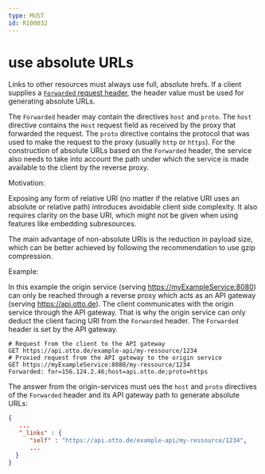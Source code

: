 ```yaml
---
type: MUST
id: R100032
---
```


# use absolute URLs

Links to other resources must always use full, absolute hrefs. If a client supplies
a [`Forwarded` request header](@guidelines/R000044), the
header value must be used for generating absolute URLs.

The `Forwarded` header may contain the directives `host` and `proto`. The `host` directive contains the `Host` request
field as received by the proxy that forwarded the request.
The `proto` directive contains the protocol that was used to make the request to the proxy (usually `http` or `https`).
For the construction of absolute URLs based on the `Forwarded` header, the service also needs to take into account the path under which the service is made available to the client by the reverse proxy.

Motivation:

Exposing any form of relative URI (no matter if the relative URI uses an absolute or relative path) introduces avoidable client side complexity.
It also requires clarity on the base URI, which might not be given when using features like embedding subresources.

The main advantage of non-absolute URIs is the reduction in payload size, which can be better achieved by following the recommendation to use gzip compression.

Example:

In this example the origin service (serving <https://myExampleService:8080>) can only be reached through a reverse proxy which acts as an API gateway (serving <https://api.otto.de>).
The client communicates with the origin service through the API gateway.
That is why the origin service can only deduct the client facing URI from the `Forwarded` header.
The `Forwarded` header is set by the API gateway.

```http request
# Request from the client to the API gateway
GET https://api.otto.de/example-api/my-ressource/1234
# Proxied request from the API gateway to the origin service
GET https://myExampleService:8080/my-ressource/1234
Forwarded: for=156.124.2.46;host=api.otto.de;proto=https
```

The answer from the origin-services must ues the `host` and `proto` directives of the `Forwarded` header and its API
gateway path to generate absolute URLs:

```json
{
   ...
   "_links" : {
      "self" : "https://api.otto.de/example-api/my-ressource/1234",
      ...
  }
}
```
